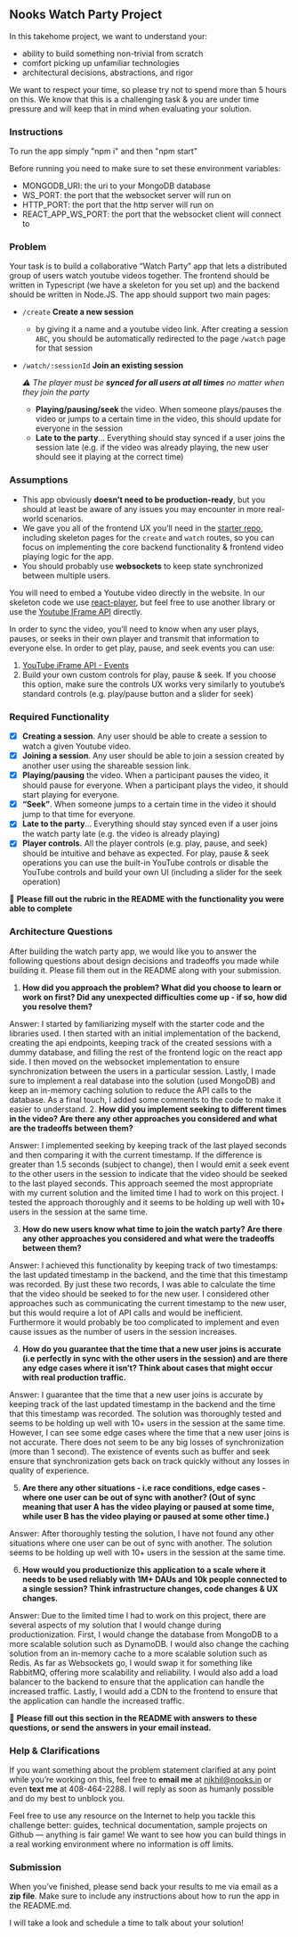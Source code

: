 ## Nooks Watch Party Project

In this takehome project, we want to understand your:
- ability to build something non-trivial from scratch
- comfort picking up unfamiliar technologies
- architectural decisions, abstractions, and rigor

We want to respect your time, so please try not to spend more than 5 hours on this. We know that this is a challenging task & you are under time pressure and will keep that in mind when evaluating your solution.

### Instructions

To run the app simply "npm i" and then "npm start"

Before running you need to make sure to set these environment variables:

- MONGODB_URI: the uri to your MongoDB database
- WS_PORT: the port that the websocket server will run on
- HTTP_PORT: the port that the http server will run on
- REACT_APP_WS_PORT: the port that the websocket client will connect to


### Problem
Your task is to build a collaborative “Watch Party” app that lets a distributed group of users watch youtube videos together. The frontend should be written in Typescript (we have a skeleton for you set up) and the backend should be written in Node.JS. The app should support two main pages:

- `/create` **Create a new session**
    - by giving it a name and a youtube video link. After creating a session `ABC`, you should be automatically redirected to the page `/watch` page for that session
- `/watch/:sessionId` **Join an existing session**
    
    *⚠️ The player must be **synced for all users at all times** no matter when they join the party*
    
    - **Playing/pausing/seek** the video. When someone plays/pauses the video or jumps to a certain time in the video, this should update for everyone in the session
    - **Late to the party**... Everything should stay synced if a user joins the session late (e.g. if the video was already playing, the new user should see it playing at the correct time)
        
### Assumptions

- This app obviously **doesn’t need to be production-ready**, but you should at least be aware of any issues you may encounter in more real-world scenarios.
- We gave you all of the frontend UX you’ll need in the [starter repo](https://github.com/NooksApp/nooks-fullstack-takehome), including skeleton pages for the `create` and `watch` routes, so you can focus on implementing the core backend functionality & frontend video playing logic for the app.
- You should probably use **websockets** to keep state synchronized between multiple users.

You will need to embed a Youtube video directly in the website. In our skeleton code we use [react-player](https://www.npmjs.com/package/react-player), but feel free to use another library or use the [Youtube IFrame API](https://developers.google.com/youtube/iframe_api_reference) directly.

In order to sync the video, you’ll need to know when any user plays, pauses, or seeks in their own player and transmit that information to everyone else. In order to get play, pause, and seek events you can use:
1. [YouTube iFrame API - Events](https://developers.google.com/youtube/iframe_api_reference#Events)
2. Build your own custom controls for play, pause & seek. If you choose  this option, make sure the controls UX works very similarly to youtube’s standard controls (e.g. play/pause button and a slider for seek)

### Required Functionality

- [x] **Creating a session**. Any user should be able to create a session to watch a given Youtube video.
- [x] **Joining a session**. Any user should be able to join a session created by another user using the shareable session link.
- [x] **Playing/pausing** the video. When a participant pauses the video, it should pause for everyone. When a participant plays the video, it should start playing for everyone.
- [x] **“Seek”**. When someone jumps to a certain time in the video it should jump to that time for everyone.
- [x] **Late to the party**... Everything should stay synced even if a user joins the watch party late (e.g. the video is already playing)
- [x] **Player controls.** All the player controls (e.g. play, pause, and seek) should be intuitive and behave as expected. For play, pause & seek operations you can use the built-in YouTube controls or disable the YouTube controls and build your own UI (including a slider for the seek operation)

🚨 **Please fill out the rubric in the README with the functionality you were able to complete**


### Architecture Questions

After building the watch party app, we would like you to answer the following questions about design decisions and tradeoffs you made while building it. Please fill them out in the README along with your submission.

1. **How did you approach the problem? What did you choose to learn or work on first? Did any unexpected difficulties come up - if so, how did you resolve them?**

Answer: I started by familiarizing myself with the starter code and the libraries used. I then started with an initial implementation of the backend, creating the api endpoints, keeping track of the created sessions with a dummy database, and filling the rest of the frontend logic on the react app side. I then moved on the websocket implementation to ensure synchronization between the users in a particular session. Lastly, I made sure to implement a real database into the solution (used MongoDB) and keep an in-memory caching solution to reduce the API calls to the database. As a final touch, I added some comments to the code to make it easier to understand.
2. **How did you implement seeking to different times in the video? Are there any other approaches you considered and what are the tradeoffs between them?**

Answer: I implemented seeking by keeping track of the last played seconds and then comparing it with the current timestamp. If the difference is greater than 1.5 seconds (subject to change), then I would emit a seek event to the other users in the session to indicate that the video should be seeked to the last played seconds. This approach seemed the most appropriate with my current solution and the limited time I had to work on this project. I tested the approach thoroughly and it seems to be holding up well with 10+ users in the session at the same time.

3. **How do new users know what time to join the watch party? Are there any other approaches you considered and what were the tradeoffs between them?**

Answer: I achieved this functionality by keeping track of two timestamps: the last updated timestamp in the backend, and the time that this timestamp was recorded. By just these two records, I was able to calculate the time that the video should be seeked to for the new user. I considered other approaches such as communicating the current timestamp to the new user, but this would require a lot of API calls and would be inefficient. Furthermore it would probably be too complicated to implement and even cause issues as the number of users in the session increases.

4. **How do you guarantee that the time that a new user joins is accurate (i.e perfectly in sync with the other users in the session) and are there any edge cases where it isn’t? Think about cases that might occur with real production traffic.**

Answer: I guarantee that the time that a new user joins is accurate by keeping track of the last updated timestamp in the backend and the time that this timestamp was recorded. The solution was thoroughly tested and seems to be holding up well with 10+ users in the session at the same time. However, I can see some edge cases where the time that a new user joins is not accurate. There does not seem to be any big losses of synchronization (more than 1 second). The existence of events such as buffer and seek ensure that synchronization gets back on track quickly without any losses in quality of experience.

5. **Are there any other situations - i.e race conditions, edge cases - where one user can be out of sync with another? (Out of sync meaning that user A has the video playing or paused at some time, while user B has the video playing or paused at some other time.)**

Answer: After thoroughly testing the solution, I have not found any other situations where one user can be out of sync with another. The solution seems to be holding up well with 10+ users in the session at the same time. 

6. **How would you productionize this application to a scale where it needs to be used reliably with 1M+ DAUs and 10k people connected to a single session? Think infrastructure changes, code changes & UX changes.**

Answer: Due to the limited time I had to work on this project, there are several aspects of my solution that I would change during productionization. First, I would change the database from MongoDB to a more scalable solution such as DynamoDB. I would also change the caching solution from an in-memory cache to a more scalable solution such as Redis. As far as Websockets go, I would swap it for something like RabbitMQ, offering more scalability and reliability. I would also add a load balancer to the backend to ensure that the application can handle the increased traffic. Lastly, I would add a CDN to the frontend to ensure that the application can handle the increased traffic.

🚨 **Please fill out this section in the README with answers to these questions, or send the answers in your email instead.**

### Help & Clarifications

If you want something about the problem statement clarified at any point while you’re working on this, feel free to **email me** at nikhil@nooks.in or even **text me** at 408-464-2288. I will reply as soon as humanly possible and do my best to unblock you.

Feel free to use any resource on the Internet to help you tackle this challenge better: guides, technical documentation, sample projects on Github — anything is fair game! We want to see how you can build things in a real working environment where no information is off limits.

### Submission

When you’ve finished, please send back your results to me via email as a **zip file**. Make sure to include any instructions about how to run the app in the README.md. 

I will take a look and schedule a time to talk about your solution!

